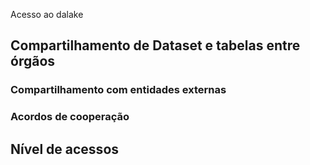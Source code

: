 Acesso ao dalake

## Compartilhamento de Dataset e tabelas entre órgãos 

### Compartilhamento com entidades externas

### Acordos de cooperação 

## Nível de acessos 